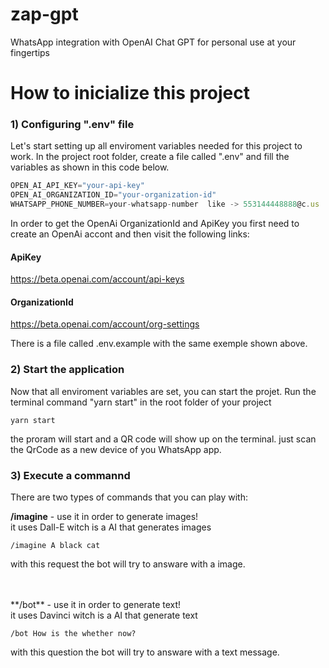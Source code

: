 # zap-gpt
WhatsApp integration with OpenAI Chat GPT for personal use at your fingertips
# How to inicialize this project

### 1) Configuring ".env" file
Let's start setting up all enviroment variables needed for this project to work.
In the project root folder, create a file called ".env" 
and fill the variables as shown in this code below.

```js
OPEN_AI_API_KEY="your-api-key"
OPEN_AI_ORGANIZATION_ID="your-organization-id"
WHATSAPP_PHONE_NUMBER=your-whatsapp-number  like -> 553144448888@c.us
```
In order to get the OpenAi OrganizationId and ApiKey you first need to create an OpenAi accont and then visit the following links:

#### ApiKey
https://beta.openai.com/account/api-keys

#### OrganizationId
https://beta.openai.com/account/org-settings


There is a file called .env.example with the same exemple shown above.

### 2) Start the application
Now that all enviroment variables are set, you can start the projet. Run the terminal command "yarn start" in the root folder of your project


```terminal
yarn start
```

the proram will start and a QR code will show up on the terminal.
just scan the QrCode as a new device of you WhatsApp app.

### 3) Execute a commannd

There are two types of commands that you can play with:

**/imagine** - use it in order to generate images! <Br>
it uses  Dall-E witch is a AI that generates images 
```whatsapp
/imagine A black cat
```
with this request the bot will try to answare with a image.


<br>
<br>
**/bot** - use it in order to generate text!
<br>
it uses Davinci witch is a AI that generate text

```whatsapp
/bot How is the whether now?
```
with this question the bot will try to answare with a text message.
